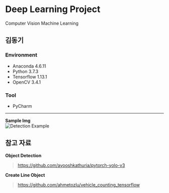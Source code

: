 
# Deep Learning Project                                                               
   Computer Vision
   Machine Learning

김동기
---

### **Environment**  
+ Anaconda 4.6.11
+ Python 3.7.3
+ Tensorflow 1.13.1
+ OpenCV 3.4.1  
### **Tool**  
+ PyCharm  
---

**Sample Img**  
![Detection Example](https://ifh.cc/g/Ibrou.jpg)


## **참고 자료**  
**Object Detection**  
> https://github.com/ayooshkathuria/pytorch-yolo-v3  


**Create Line Object**  
> https://github.com/ahmetozlu/vehicle_counting_tensorflow  

